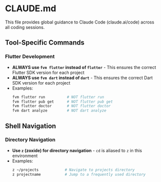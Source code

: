 # CLAUDE.md

This file provides global guidance to Claude Code (claude.ai/code) across all coding sessions.

## Tool-Specific Commands

### Flutter Development
- **ALWAYS use `fvm flutter` instead of `flutter`** - This ensures the correct Flutter SDK version for each project
- **ALWAYS use `fvm dart` instead of `dart`** - This ensures the correct Dart SDK version for each project
- Examples:
  ```bash
  fvm flutter run          # NOT flutter run
  fvm flutter pub get      # NOT flutter pub get
  fvm flutter doctor       # NOT flutter doctor
  fvm dart analyze         # NOT dart analyze
  ```

## Shell Navigation

### Directory Navigation
- **Use `z` (zoxide) for directory navigation** - `cd` is aliased to `z` in this environment
- Examples:
  ```bash
  z ~/projects            # Navigate to projects directory
  z projectname           # Jump to a frequently used directory
  ```